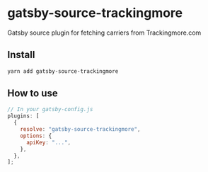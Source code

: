 # gatsby-source-trackingmore

Gatsby source plugin for fetching carriers from Trackingmore.com

## Install

```bash
yarn add gatsby-source-trackingmore
```

## How to use

```js
// In your gatsby-config.js
plugins: [
  {
    resolve: "gatsby-source-trackingmore",
    options: {
      apiKey: "...",
    },
  },
];
```
